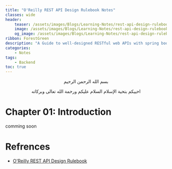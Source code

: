 ```yaml
---
title: "O'Reilly REST API Design Rulebook Notes"
classes: wide
header:
    teaser: /assets/images/Blogs/Learning-Notes/rest-api-design-rulebook.jpg
    image: /assets/images/Blogs/Learning-Notes/rest-api-design-rulebook.jpg
    og_image: /assets/images/Blogs/Learning-Notes/rest-api-design-rulebook.jpg
ribbon: ForestGreen
description: "A Guide to well-designed RESTful web APIs with spring boot"
categories:
    - Notes
tags:
    - Backend
toc: true
---
```


<div align="center">
بسم الله الرحمن الرحيم

احييكم بتحية الإسلام السلام عليكم ورحمة الله تعالى وبركاته
</div>

# Chapter 01: Introduction

comming soon


# Refrences
- [O'Reilly REST API Design Rulebook](https://www.oreilly.com/library/view/rest-api-design/9781449317904/)





